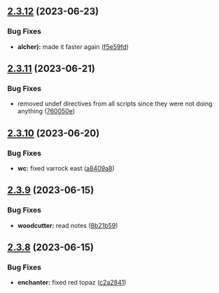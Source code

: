 ## [2.3.12](https://github.com/Torwent/wasp-free/compare/v2.3.11...v2.3.12) (2023-06-23)


### Bug Fixes

* **alcher):** made it faster again ([f5e59fd](https://github.com/Torwent/wasp-free/commit/f5e59fd2c51c3b0f9114a1fa4366ef5c5c25446e))



## [2.3.11](https://github.com/Torwent/wasp-free/compare/v2.3.10...v2.3.11) (2023-06-21)


### Bug Fixes

* removed undef directives from all scripts since they were not doing anything ([760050e](https://github.com/Torwent/wasp-free/commit/760050ea2d34b4025b259ca73d2d7ab3bde6fa20))



## [2.3.10](https://github.com/Torwent/wasp-free/compare/v2.3.9...v2.3.10) (2023-06-20)


### Bug Fixes

* **wc:** fixed varrock east ([a8409a8](https://github.com/Torwent/wasp-free/commit/a8409a83105c9e22589232f9cfc684e16b888f46))



## [2.3.9](https://github.com/Torwent/wasp-free/compare/v2.3.8...v2.3.9) (2023-06-15)


### Bug Fixes

* **woodcutter:** read notes ([8b21b59](https://github.com/Torwent/wasp-free/commit/8b21b59ab44e58dae0136449b0f354154e42cfe3))



## [2.3.8](https://github.com/Torwent/wasp-free/compare/v2.3.7...v2.3.8) (2023-06-15)


### Bug Fixes

* **enchanter:** fixed red topaz ([c2a2841](https://github.com/Torwent/wasp-free/commit/c2a284117192019c3db0c839c54253c12ab26bb9))




